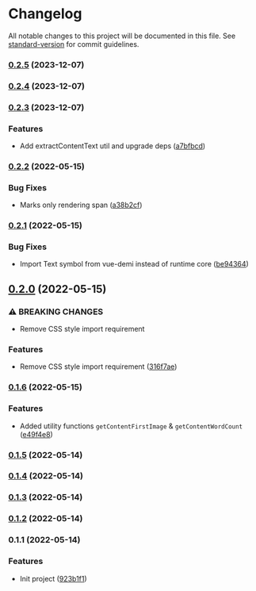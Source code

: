 # Changelog

All notable changes to this project will be documented in this file. See [standard-version](https://github.com/conventional-changelog/standard-version) for commit guidelines.

### [0.2.5](https://github.com/leo91000/vue-tiptap-renderer/compare/v0.2.4...v0.2.5) (2023-12-07)

### [0.2.4](https://github.com/leo91000/vue-tiptap-renderer/compare/v0.2.3...v0.2.4) (2023-12-07)

### [0.2.3](https://github.com/leo91000/vue-tiptap-renderer/compare/v0.2.2...v0.2.3) (2023-12-07)


### Features

* Add extractContentText util and upgrade deps ([a7bfbcd](https://github.com/leo91000/vue-tiptap-renderer/commit/a7bfbcd6061ca62778f778cfdfbc4213ba6feb49))

### [0.2.2](https://github.com/leo91000/vue-tiptap-renderer/compare/v0.2.1...v0.2.2) (2022-05-15)


### Bug Fixes

* Marks only rendering span ([a38b2cf](https://github.com/leo91000/vue-tiptap-renderer/commit/a38b2cfe8bdfdd422ab3fe72b610cea5b171d833))

### [0.2.1](https://github.com/leo91000/vue-tiptap-renderer/compare/v0.2.0...v0.2.1) (2022-05-15)


### Bug Fixes

* Import Text symbol from vue-demi instead of runtime core ([be94364](https://github.com/leo91000/vue-tiptap-renderer/commit/be9436478a520c5aff3efac0506363511f1486b9))

## [0.2.0](https://github.com/leo91000/vue-tiptap-renderer/compare/v0.1.6...v0.2.0) (2022-05-15)


### ⚠ BREAKING CHANGES

* Remove CSS style import requirement

### Features

* Remove CSS style import requirement ([316f7ae](https://github.com/leo91000/vue-tiptap-renderer/commit/316f7ae32529afb1301248810dd5f6a6aab371ce))

### [0.1.6](https://github.com/leo91000/vue-tiptap-renderer/compare/v0.1.5...v0.1.6) (2022-05-15)


### Features

* Added utility functions `getContentFirstImage` & `getContentWordCount` ([e49f4e8](https://github.com/leo91000/vue-tiptap-renderer/commit/e49f4e8c107185e002281caa08db9ec9a43eb541))

### [0.1.5](https://github.com/leo91000/vue-tiptap-renderer/compare/v0.1.4...v0.1.5) (2022-05-14)

### [0.1.4](https://github.com/leo91000/vue-tiptap-renderer/compare/v0.1.3...v0.1.4) (2022-05-14)

### [0.1.3](https://github.com/leo91000/vue-tiptap-renderer/compare/v0.1.1...v0.1.3) (2022-05-14)

### [0.1.2](https://github.com/leo91000/vue-tiptap-renderer/compare/v0.1.1...v0.1.2) (2022-05-14)

### 0.1.1 (2022-05-14)


### Features

* Init project ([923b1f1](https://github.com/leo91000/vue-tiptap-renderer/commit/923b1f1adcb75aea0be8acfd058ce99d32cb1968))
